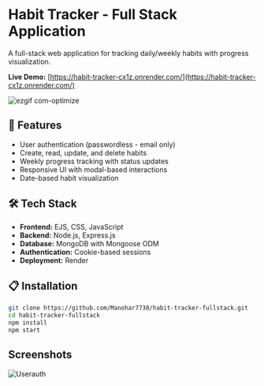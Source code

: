 # Habit Tracker - Full Stack Application

A full-stack web application for tracking daily/weekly habits with progress visualization.

**Live Demo:** [https://habit-tracker-cx1z.onrender.com/](https://habit-tracker-cx1z.onrender.com/)

 ![ezgif com-optimize](https://github.com/Manohar7730/Habit_Tracker/assets/120391462/27f54b43-8922-4bd8-83bb-fb77fe7063a7)

## 🚀 Features
- User authentication (passwordless - email only)
- Create, read, update, and delete habits
- Weekly progress tracking with status updates
- Responsive UI with modal-based interactions
- Date-based habit visualization

## 🛠️ Tech Stack
- **Frontend:** EJS, CSS, JavaScript
- **Backend:** Node.js, Express.js
- **Database:** MongoDB with Mongoose ODM
- **Authentication:** Cookie-based sessions
- **Deployment:** Render

## 📋 Installation
```bash
git clone https://github.com/Manohar7730/habit-tracker-fullstack.git
cd habit-tracker-fullstack
npm install
npm start
```

## Screenshots

 ![Userauth](https://github.com/Manohar7730/Habit_Tracker/assets/120391462/03ffcbe0-a6d8-490d-a543-830b430c5ac3)
